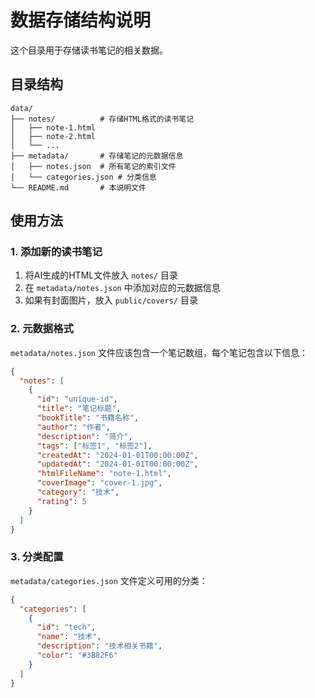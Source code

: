 # 数据存储结构说明

这个目录用于存储读书笔记的相关数据。

## 目录结构

```
data/
├── notes/          # 存储HTML格式的读书笔记
│   ├── note-1.html
│   ├── note-2.html
│   └── ...
├── metadata/       # 存储笔记的元数据信息
│   ├── notes.json  # 所有笔记的索引文件
│   └── categories.json # 分类信息
└── README.md       # 本说明文件
```

## 使用方法

### 1. 添加新的读书笔记

1. 将AI生成的HTML文件放入 `notes/` 目录
2. 在 `metadata/notes.json` 中添加对应的元数据信息
3. 如果有封面图片，放入 `public/covers/` 目录

### 2. 元数据格式

`metadata/notes.json` 文件应该包含一个笔记数组，每个笔记包含以下信息：

```json
{
  "notes": [
    {
      "id": "unique-id",
      "title": "笔记标题",
      "bookTitle": "书籍名称",
      "author": "作者",
      "description": "简介",
      "tags": ["标签1", "标签2"],
      "createdAt": "2024-01-01T00:00:00Z",
      "updatedAt": "2024-01-01T00:00:00Z",
      "htmlFileName": "note-1.html",
      "coverImage": "cover-1.jpg",
      "category": "技术",
      "rating": 5
    }
  ]
}
```

### 3. 分类配置

`metadata/categories.json` 文件定义可用的分类：

```json
{
  "categories": [
    {
      "id": "tech",
      "name": "技术",
      "description": "技术相关书籍",
      "color": "#3B82F6"
    }
  ]
}
```
